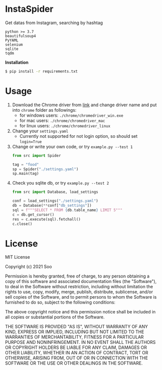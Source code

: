 # InstaSpider

Get datas from Instagram, searching by hashtag

```
python >= 3.7
beautifulsoup4 
PyYAML
selenium
sqlite
tqdm
```

**Installation**

```bash
$ pip install -r requirements.txt
```

# Usage

1. Download the Chrome driver from [link](https://chromedriver.chromium.org/downloads) and change driver name and put into `chrome` folder as followings:
    - for windows users: `./chrome/chromedriver_win.exe`
    - for mac users: `./chrome/chromedriver_mac`
    - for linux users: `./chrome/chromedriver_linux`
2. Change your `settings.yaml`
    - Currently not supported for not login option, so should set `login=True`
3. Change or write your own code, or try `example.py --test 1`
    ```python
    from src import Spider

    tag = "food"
    sp = Spider("./settings.yaml")
    sp.main(tag)
    ```
4. Check you sqlite db, or try `example.py --test 2`
    ```python
    from src import Database, load_settings

    conf = load_settings("./settings.yaml")
    db = Database(**conf["db_settings"])
    sql = f"""SELECT * FROM {db.table_name} LIMIT 5"""
    c = db.get_cursor()
    res = c.execute(sql).fetchall()
    c.close()
    ```

# License

MIT License

Copyright (c) 2021 Soo

Permission is hereby granted, free of charge, to any person obtaining a copy
of this software and associated documentation files (the "Software"), to deal
in the Software without restriction, including without limitation the rights
to use, copy, modify, merge, publish, distribute, sublicense, and/or sell
copies of the Software, and to permit persons to whom the Software is
furnished to do so, subject to the following conditions:

The above copyright notice and this permission notice shall be included in all
copies or substantial portions of the Software.

THE SOFTWARE IS PROVIDED "AS IS", WITHOUT WARRANTY OF ANY KIND, EXPRESS OR
IMPLIED, INCLUDING BUT NOT LIMITED TO THE WARRANTIES OF MERCHANTABILITY,
FITNESS FOR A PARTICULAR PURPOSE AND NONINFRINGEMENT. IN NO EVENT SHALL THE
AUTHORS OR COPYRIGHT HOLDERS BE LIABLE FOR ANY CLAIM, DAMAGES OR OTHER
LIABILITY, WHETHER IN AN ACTION OF CONTRACT, TORT OR OTHERWISE, ARISING FROM,
OUT OF OR IN CONNECTION WITH THE SOFTWARE OR THE USE OR OTHER DEALINGS IN THE
SOFTWARE.
